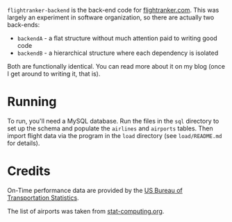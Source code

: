 `flightranker-backend` is the back-end code for
[flightranker.com](https://flightranker.com). This was largely an experiment in
software organization, so there are actually two back-ends:

* `backendA` - a flat structure without much attention paid to writing good code
* `backendB` - a hierarchical structure where each dependency is isolated

Both are functionally identical. You can read more about it on my blog (once I
get around to writing it, that is).

# Running

To run, you'll need a MySQL database. Run the files in the `sql` directory to
set up the schema and populate the `airlines` and `airports` tables. Then
import flight data via the program in the `load` directory (see
`load/README.md` for details).

# Credits

On-Time performance data are provided by the [US Bureau of Transportation Statistics](https://www.transtats.bts.gov).

The list of airports was taken from [stat-computing.org](http://stat-computing.org/dataexpo/2009/supplemental-data.html).
